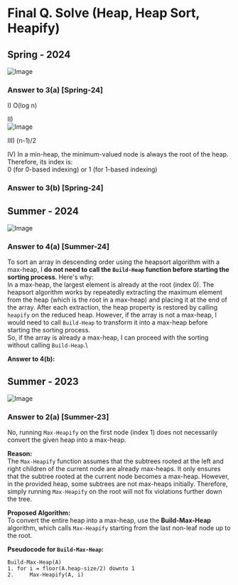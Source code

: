 # Final Q. Solve (Heap, Heap Sort, Heapify)

## Spring - 2024


![Image](https://github.com/user-attachments/assets/61e10700-a9fd-40cf-b81b-d58fe120b2f2)  

### Answer to 3(a) [Spring-24]
I) O(log n)

II)  
![Image](https://github.com/user-attachments/assets/fdb61d51-440f-4a65-9ae8-b146b032f8fd)

III) (n-1)/2

IV) In a min-heap, the minimum-valued node is always the root of the heap. Therefore, its index is:\
0 (for 0-based indexing) or 1 (for 1-based indexing)


### Answer to 3(b) [Spring-24]


## Summer - 2024

![Image](https://github.com/user-attachments/assets/61ec8cd1-6672-42e3-9558-2d302b77c2b2)

### Answer to 4(a) [Summer-24]
To sort an array in descending order using the heapsort algorithm with a max-heap, I **do not need to call the `Build-Heap` function before starting the sorting process**. Here's why:\
In a max-heap, the largest element is already at the root (index 0). The heapsort algorithm works by repeatedly extracting the maximum element from the heap (which is the root in a max-heap) and placing it at the end of the array. After each extraction, the heap property is restored by calling `heapify` on the reduced heap. However, if the array is not a max-heap, I would need to call `Build-Heap` to transform it into a max-heap before starting the sorting process.\
So, if the array is already a max-heap, I can proceed with the sorting without calling `Build-Heap`.\

**Answer to 4(b):**

## Summer - 2023

![Image](https://github.com/user-attachments/assets/9b81ac03-fea4-42ae-b629-c17e3903f241)

### Answer to 2(a) [Summer-23]
No, running `Max-Heapify` on the first node (index 1) does not necessarily convert the given heap into a max-heap.  

**Reason:**  
The `Max-Heapify` function assumes that the subtrees rooted at the left and right children of the current node are already max-heaps. It only ensures that the subtree rooted at the current node becomes a max-heap. However, in the provided heap, some subtrees are not max-heaps initially. Therefore, simply running `Max-Heapify` on the root will not fix violations further down the tree.  

**Proposed Algorithm:**  
To convert the entire heap into a max-heap, use the **Build-Max-Heap** algorithm, which calls `Max-Heapify` starting from the last non-leaf node up to the root.  

**Pseudocode for `Build-Max-Heap`:**
```
Build-Max-Heap(A)
1. for i = floor(A.heap-size/2) downto 1
2.     Max-Heapify(A, i)
```
